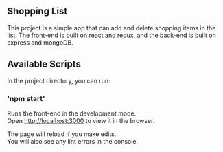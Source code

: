 ## Shopping List

This project is a simple app that can add and delete shopping items in the list. The front-end is built on react and redux, and the back-end is built on express and mongoDB.

## Available Scripts

In the project directory, you can run:

### 'npm start'

Runs the front-end in the development mode.<br>
Open [http://localhost:3000](http://localhost:3000) to view it in the browser.

The page will reload if you make edits.<br>
You will also see any lint errors in the console.
